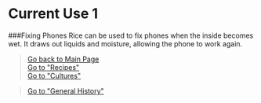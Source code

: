 # Current Use 1

###Fixing Phones
Rice can be used to fix phones when the inside becomes wet. It draws out liquids and moisture, allowing the phone to work again.

> [Go back to Main Page](../rice.md)  
> [Go to "Recipes"](../Recipes/Recipe_Selection.md)  
> [Go to "Cultures"](../Cultures/Culture_Selection.md)

> [Go to "General History"](../General/Used.md)
